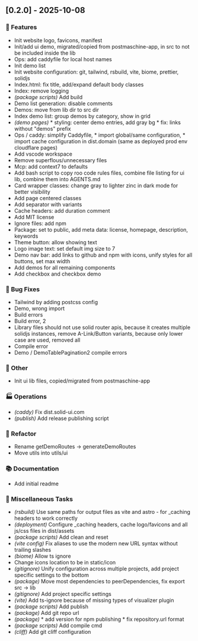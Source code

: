 ## [0.2.0] - 2025-10-08

### 🚀 Features

- Init website logo, favicons, manifest
- Init/add ui demo, migrated/copied from postmaschine-app, in src to not be included inside the lib
- Ops: add caddyfile for local host names
- Init demo list
- Init website configuration: git, tailwind, rsbuild, vite, biome, prettier, solidjs
- Index.html: fix title, add/expand default body classes
- Index: remove logging
- *(package scripts)* Add build
- Demo list generation: disable comments
- Demos: move from lib dir to src dir
- Index demo list: group demos by category, show in grid
- *(demo pages)* * styling: center demo entries, add gray bg * fix: links without "demos" prefix
- Ops / caddy: simplify Caddyfile, * import global/same configuration, * import cache configuration in dist.domain (same as deployed prod env   cloudflare pages)
- Add vscode workspace
- Remove superflous/unnecessary files
- Mcp: add context7 to defaults
- Add bash script to copy roo code rules files, combine file listing for ui lib, combine them into AGENTS.md
- Card wrapper classes: change gray to lighter zinc in dark mode for better visibility
- Add page centered classes
- Add separator with variants
- Cache headers: add duration comment
- Add MIT license
- Ignore files: add npm
- Package: set to public, add meta data: license, homepage, description, keywords
- Theme button: allow showing text
- Logo image text: set default img size to 7
- Demo nav bar: add links to github and npm with icons, unify styles for all buttons, set max width
- Add demos for all remaining components
- Add checkbox and checkbox demo

### 🐛 Bug Fixes

- Tailwind by adding postcss config
- Demo, wrong import
- Build errors
- Build error, 2
- Library files should not use solid router apis, because it creates multiple solidjs instances, remove A-Link/Button variants, because only lower case <a> are used, removed all <A>
- Compile error
- Demo / DemoTablePagination2 compile errors

### 💼 Other

- Init ui lib files, copied/migrated from postmaschine-app

### 🏭 Operations

- *(caddy)* Fix dist.solid-ui.com
- *(publish)* Add release publishing script

### 🚜 Refactor

- Rename getDemoRoutes -> generateDemoRoutes
- Move utils into utils/ui

### 📚 Documentation

- Add initial readme

### 🧹 Miscellaneous Tasks

- *(rsbuild)* Use same paths for output files as vite and astro - for _caching headers to work correctly
- *(deployment)* Configure _caching headers, cache logo/favicons and all js/css files in dist/assets
- *(package scripts)* Add clean and reset
- *(vite config)* Fix aliases to use the modern new URL syntax without trailing slashes
- *(biome)* Allow ts ignore
- Change icons location to be in static/icon
- *(gitignore)* Unify configuration across multiple projects, add project specific settings to the bottom
- *(package)* Move most dependencies to peerDependencies, fix export src -> lib
- *(gitignore)* Add project specific settings
- *(vite)* Add ts-ignore because of missing types of visualizer plugin
- *(package scripts)* Add publish
- *(package)* Add git repo url
- *(package)* * add version for npm publishing * fix repository.url format
- *(package scripts)* Add compile cmd
- *(cliff)* Add git cliff configuration

